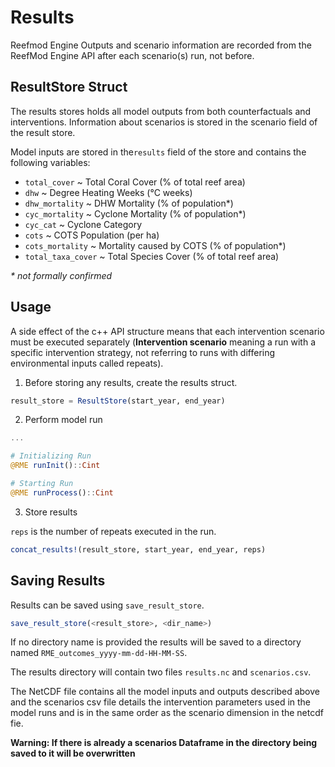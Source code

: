 # Results

Reefmod Engine Outputs and scenario information are recorded from the ReefMod Engine API
after each scenario(s) run, not before.

## ResultStore Struct

The results stores holds all model outputs from both counterfactuals and interventions.
Information about scenarios is stored in the scenario field of the result store.

Model inputs are stored in the`results` field of the store and contains the following
variables:

 - `total_cover`      ~ Total Coral Cover (% of total reef area)
 - `dhw`              ~ Degree Heating Weeks (°C weeks)
 - `dhw_mortality`    ~ DHW Mortality (% of population*)
 - `cyc_mortality`    ~ Cyclone Mortality (% of population*)
 - `cyc_cat`          ~ Cyclone Category
 - `cots`             ~ COTS Population (per ha)
 - `cots_mortality`   ~ Mortality caused by COTS (% of population*)
 - `total_taxa_cover` ~ Total Species Cover (% of total reef area)

*\* not formally confirmed*

## Usage

A side effect of the c++ API structure means that each intervention scenario must be
executed separately (**Intervention scenario** meaning a run with a specific intervention
strategy, not referring to runs with differing environmental inputs called repeats).

1. Before storing any results, create the results struct.
```julia
result_store = ResultStore(start_year, end_year)
```
2. Perform model run

```julia
...

# Initializing Run
@RME runInit()::Cint

# Starting Run
@RME runProcess()::Cint
```

3. Store results

`reps` is the number of repeats executed in the run.
```julia
concat_results!(result_store, start_year, end_year, reps)
```

## Saving Results

Results can be saved using `save_result_store`.
```julia
save_result_store(<result_store>, <dir_name>)
```

If no directory name is provided the results will be saved to a directory named
`RME_outcomes_yyyy-mm-dd-HH-MM-SS`.

The results directory will contain two files `results.nc` and `scenarios.csv`.

The NetCDF file contains all the model inputs and outputs described above and the scenarios
csv file details the intervention parameters used in the model runs and is in the same order
as the scenario dimension in the netcdf fie.

**Warning: If there is already a scenarios Dataframe in the directory being saved to it will
be overwritten**
